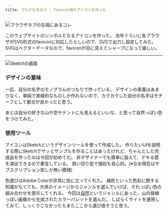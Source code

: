 ```yaml
---
title: ブログを作る⑤ - favicon用のアイコンを作った
---
```


![ブラウザタブの左端にあるコレ](https://cdn-ak.f.st-hatena.com/images/fotolife/h/hachipochi/20210722/20210722105904.png "ブラウザタブの左端にあるコレ")

このウェブサイトのシンボルとなるアイコンを作った。
去年ぐらいに各ブラウザがSVG形式のfaviconに対応したらしいので、SVGで出力し設定してみた。
SVGはベクターデータなので、faviconが目に見えてシャープになって嬉しい。

***

![Sketchの画面](https://cdn-ak.f.st-hatena.com/images/fotolife/h/hachipochi/20210722/20210722110448.png "Sketchの画面")

### デザインの意味

一応、自分の名字のモノグラムのつもりで作っている。
デザインの素養はあまりなく、単純で直線的なものしか作れないので、カクカクした自分の名字はモチーフとして都合が良かったと思う。

あとは自分の好きな山や空やテントにも見えるといいな、と思って自然っぽい色をつけてみた。

### 使用ツール

アイコンはSketchというデザインツールを使って作成した。
作りたいUIを説明する際にSketchでサッとサンプルを作ることはあったけれど、ちゃんとした完成品を作ったのは今回が初めてだ。
非デザイナーでも簡単に扱えて、デキる感を演出できるので重宝している。
買い切り型で値段も良心的。(※なお現在はサブスクリプション型しか無い模様)

色選びはAdobe Colorが非常に役に立ってくれた。
補色といった色彩に関する知識がなくても、大体のイメージからジャンルを選んでいけば、それっぽい色の組み合わせを提示してくれる。
今回は[自然](https://color.adobe.com/ja/trends/Wilderness)というジャンルにあった、山の稜線っぽい画像から生成されたカラーパレットを選んだ。
しばらくサイトを運用してみて、しっくりこなかったらまたここから選び直そうと思う。
